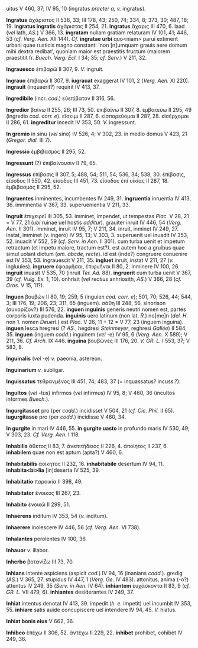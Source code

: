 uitus V 460, 37; IV 95, 10 (ingratus *praeter a, v.* ingratus).

**Ingratus** ἀχάριστος II 536, 33; III 178, 43; 250, 74; 334, 8; 373,
30; 487, 18; 19. **ingratus ingratis** ἀχάριστος II 254, 21.
**ingratus** ἄχαρις III 470, 6. laad (*vel* lath, *AS.*) V 366, 13.
**ingratam** nullam gratiam relaturam IV 101, 41; 446, 53 (*cf. Verg.
Aen.* XII 144). *Cf.* **ingratae urbi** quo\<niam\> parui extiment
urbani quae rusticis magno constant: 'non [n]umquam grauis aere domum
mihi dextra redibat', quoniam maior est praestitis fructum (maiorem
praestitit fr. *Buech. Verg. Ecl.* I 34; 35; *cf. Serv.*) V 211, 32.

**Ingrauesco** ἐπιβαρῶ II 307, 9. *V.* ingruit.

**Ingrauo** ἐπιβαρῶ II 307, 9. **iugrauat** exaggerat IV 101, 2 (*Verg.*
*Aen.* XI 220). **ingrauit** (inquaerit?) requirit IV 413, 37.

**Ingredibile** (incr. *cod.*) εὐεπίβατον II 316, 56.

**Ingredior** βαίνω II 255, 26; III 73, 50. ἐπιβαίνω II 307, 8. ἐμβατεύω
II 295, 49 (ingredio *cod. corr. e*). εἴσειμι II 287, 6. εἰσπορεύομαι II
287, 28. εἰσέρχομαι II 286, 61. **ingreditur** incedit IV 353, 50. *V.*
ingressunt.

**In gremio** in sinu (*vel* sino) IV 526, 4; V 302, 23. in medio domus
V 423, 21 (*Gregor. dial.* III 7).

**Ingressio** ἐμβιβασμός II 295, 52.

**Ingressunt** (?) ἐπιβαίνουσιν II 79, 65.

**Ingressus** ἐπίβασις II 307, 5; 488, 54; 511, 54; 536, 34; 538, 30.
ἐπίβασις, εἴσοδος II 550, 42. εἴσοδος III 451, 73. εἴσοδος ἐπὶ οἰκίας II
287, 18. ἐμβιβασμός II 295, 52.

**Ingruentes** inminentes, incumbentes IV 249, 31. **ingruentia**
inruentia IV 413, 36. imminentia V 367, 33. superuenientia V 211, 33.

**Ingruit** ἐπιχειρεῖ III 305, 53. imminet, impendet, ut tempestas
*Plac.* V 28, 21 = V 77, 21 (*ubi* ruinae uel hostis *addi­tur*).
grauiter inruit IV 446, 54 (*Verg. Aen.* II 301). imminet, inruit IV
95, 7; V 211, 34. inruit, inminet IV 249, 27. instat, imminet (*v.*
ingero) IV 95, 13; V 303, 3. superuenit uel inuadit IV 353, 52. inuadit
V 552, 59 (*cf. Serv. in Aen.* II 301). cum turba uenit et impetum
retractum (et impetu maiore, tractum est?). est autem hoc a gruibus quae
simul uolant dictum (*om. abcde, recte*). id est (inde?) congruere
conuenire est IV 353, 53. ingrauescit V 211, 35. **ingluet** inruit,
instat V 211, 27 (*v.* ingluuies). **ingruere** ἐφορμῆσαι, ἐπιφυῆναι II
80, 2. inminere IV 100, 26. **ingruit** inuasit V 535, 70 (inruit *Ter.*
*Ad.* 88). **ingruerit** cum turba uenit V 367, 39 (*cf. Vulg. Ex.* 1,
10). onhrisit (*vel rectius* anhriosith, *AS.*) V 366, 28 (*cf. Oros.*
V 15, 11?).

**Inguen** βουβών II 80, 19; 259, 5 (inguien *cod. corr. e*); 501, 70;
526, 44; 544, 3; III 176, 19; 206, 23; 311, 65 (inguem). σάθη III 248,
56. sinorison (συνορίζον?) III 576, 22. **inguen inguinis** generis
neutri nomen est, partes corporis iuxta pudenda. **inguinis** uero
latinum (non lat. *R.*) no[me]n (*del. H.* non 1. nomen *Deuerl*.) est
*Plac.* V 26, 11 + 12 = V 77, 23 (inguem inguina). **inguen** lesca
hregresi (? *AS.*, hegdresi *Steinmeyer*, reghresi *Gallée*) II 584, 35.
**inguen** (inguem *codd.*) inguinem (*vel* -e) IV 95, 6 (*Verg. Aen.*
X 589); V 211, 36. *Cf. Arch.* IX 446. **inguina** βουβῶνες III 176, 20.
*V. GR. L.* I 553, 37; V 583, 8.

**Inguinalis** (*vel* -e) *v.* paeonia, astereon.

**Inguinarium** *v.* subligar.

**Inguissatus** τεθρανμένος III 451, 74; 483, 37 (= inquassatus?
incuss.?).

**Ingultos** (*vel* -tus) infirmos (*vel* infirmus) IV 95, 8; V 460, 36
(incultos informes *Buech.*).

**Ingurgitasset** pro (per *codd.*) incidisset V 504, 21 (*cf. Cic.
Phil.* II 65). **iugurgitasse** pro (per *codd.*) incidisse V 460, 34.

**In gurgite** in mari IV 446, 55. **in gurgite uasto** in profundo
maris IV 530, 49; V 303, 23. *Cf. Verg. Aen.* I 118.

**Inhabilis** ἄθετος II 83, 7. ἀνεπιτήδειος II 226, 4. ἀποίητος II 237,
6. **inhabilem** quae non est aptum (apta?) V 460, 6.

**Inhabitabilis** ἀοίκητος II 232, 16. **inhabitabile** desertum IV 94,
11. **inhabita\<bi\>lia** [in]deserta IV 525, 39.

**Inhabitatio** παροικία II 398, 49.

**Inhabitator** ἔνοικος III 267, 23.

**Inhabito** ἐνοικῶ II 299, 51.

**Inhaerens** inditum IV 353, 54 (*v.* inditum).

**Inhaerere** inolescere IV 446, 56 (*cf. Verg. Aen.* VI 738).

**Inhalantes** perolentes IV 100, 36.

**Inhauor** *v.* illabor.

**Inherbo** βοτανίζω III 73, 70.

**Inhians** intente aspiciens (aspicit *cod.*) IV 94, 16 (inanians
*codd.*). gredig (*AS.*) V 365, 27. stupidus IV 447, 1 (*Verg. Ge.* IV
483). attonitus, anima (-o?) attentus IV 249, 35 (*Serv. in Aen.* IV
64). **inhiantem** ἐυχάσκοντα II 83, 9 (*cf. GR. L.* VII 479, 6).
**inhiantes** desiderantes IV 249, 37.

**Inhiat** intentus denotat IV 413, 39. impedit (*h. e.* impetit) uel
incumbit IV 353, 55. **inhiare** satis auide concupiscere uel intendere
IV 94, 45. *V.* hiatus.

**Inhiat bonis eius** V 662, 36.

**Inhibeo** ἐπέχω II 306, 52. ἀντέχω II 229, 22. **inhibet** prohibet,
cohibet IV 249, 36.
